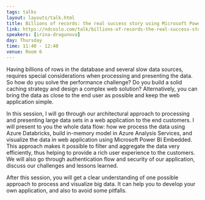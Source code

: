 ```yaml
---
tags: talks
layout: layouts/talk.html
title: Billions of records: the real success story using Microsoft Power BI Embedded
link: https://ndcoslo.com/talk/billions-of-records-the-real-success-story-using-microsoft-power-bi-embedded/
speakers: [irina-dragunova]
day: Thursday
time: 11:40 - 12:40
venue: Room 6
---
```

Having billions of rows in the database and several slow data sources, requires special considerations when processing and presenting the data. So how do you solve the performance challenge? Do you build a solid caching strategy and design a complex web solution? Alternatively, you can bring the data as close to the end user as possible and keep the web application simple.

In this session, I will go through our architectural approach to processing and presenting large data sets in a web application to the end customers. I will present to you the whole data flow: how we process the data using Azure Databricks, build in-memory model in Azure Analysis Services, and visualize the data in web application using Microsoft Power BI Embedded. This approach makes it possible to filter and aggregate the data very efficiently, thus helping to provide a rich user experience to the customers.
We will also go through authentication flow and security of our application, discuss our challenges and lessons learned.

After this session, you will get a clear understanding of one possible approach to process and visualize big data. It can help you to develop your own application, and also to avoid some pitfalls.